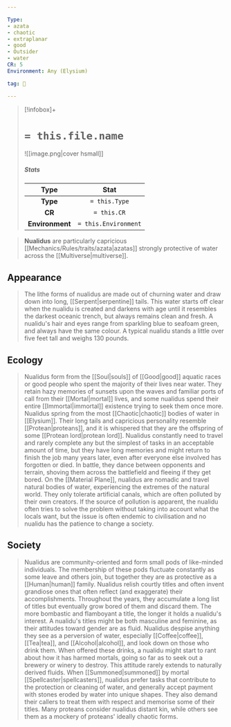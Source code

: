```yaml
---

Type:
- azata
- chaotic
- extraplanar
- good
- Outsider
- water
CR: 5
Environment: Any (Elysium)

tag: 👹

---
```


> [!infobox]+
> #  `= this.file.name`
> ![[image.png|cover hsmall]]
> ##### Stats
> Type | Stat |
> :---:|:---:|
> **Type** | `= this.Type` |
> **CR** | `= this.CR` |
> **Environment** | `= this.Environment` |



> **Nualidus** are particularly capricious [[Mechanics/Rules/traits/azata|azatas]] strongly protective of water across the [[Multiverse|multiverse]].



## Appearance

> The lithe forms of nualidus are made out of churning water and draw down into long, [[Serpent|serpentine]] tails. This water starts off clear when the nualidu is created and darkens with age until it resembles the darkest oceanic trench, but always remains clean and fresh. A nualidu's hair and eyes range from sparkling blue to seafoam green, and always have the same colour. A typical nualidu stands a little over five feet tall and weighs 130 pounds.


## Ecology

> Nualidus form from the [[Soul|souls]] of [[Good|good]] aquatic races or good people who spent the majority of their lives near water. They retain hazy memories of sunsets upon the waves and familiar ports of call from their [[Mortal|mortal]] lives, and some nualidus spend their entire [[Immortal|immortal]] existence trying to seek them once more.
> Nualidus spring from the most [[Chaotic|chaotic]] bodies of water in [[Elysium]]. Their long tails and capricious personality resemble [[Protean|proteans]], and it is whispered that they are the offspring of some [[Protean lord|protean lord]].
> Nualidus constantly need to travel and rarely complete any but the simplest of tasks in an acceptable amount of time, but they have long memories and might return to finish the job many years later, even after everyone else involved has forgotten or died. In battle, they dance between opponents and terrain, shoving them across the battlefield and fleeing if they get bored.
> On the [[Material Plane]], nualidus are nomadic and travel natural bodies of water, experiencing the extremes of the natural world. They only tolerate artificial canals, which are often polluted by their own creators. If the source of pollution is apparent, the nualidu often tries to solve the problem without taking into account what the locals want, but the issue is often endemic to civilisation and no nualidu has the patience to change a society.


## Society

> Nualidus are community-oriented and form small pods of like-minded individuals. The membership of these pods fluctuate constantly as some leave and others join, but together they are as protective as a [[Human|human]] family.
> Nualidus relish courtly titles and often invent grandiose ones that often reflect (and exaggerate) their accomplishments. Throughout the years, they accumulate a long list of titles but eventually grow bored of them and discard them. The more bombastic and flamboyant a title, the longer it holds a nualidu's interest. A nualidu's titles might be both masculine and feminine, as their attitudes toward gender are as fluid.
> Nualidus despise anything they see as a perversion of water, especially [[Coffee|coffee]], [[Tea|tea]], and [[Alcohol|alcohol]], and look down on those who drink them. When offered these drinks, a nualidu might start to rant about how it has harmed mortals, going so far as to seek out a brewery or winery to destroy. This attitude rarely extends to naturally derived fluids.
> When [[Summoned|summoned]] by mortal [[Spellcaster|spellcasters]], nualidus prefer tasks that contribute to the protection or cleaning of water, and generally accept payment with stones eroded by water into unique shapes. They also demand their callers to treat them with respect and memorise some of their titles.
> Many proteans consider nualidus distant kin, while others see them as a mockery of proteans' ideally chaotic forms.








